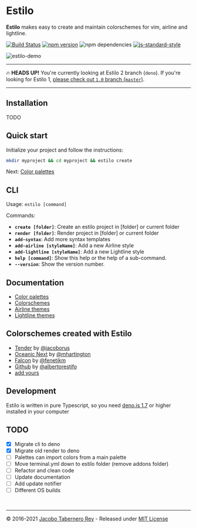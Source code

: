 Estilo
======

**Estilo** makes easy to create and maintain colorschemes for vim, airline and lightline.


[![Build Status](https://travis-ci.org/jacoborus/estilo.svg?branch=master)](https://travis-ci.org/jacoborus/estilo) [![npm version](https://badge.fury.io/js/estilo.svg)](https://www.npmjs.com/package/estilo) ![npm dependencies](https://david-dm.org/jacoborus/estilo.svg) [![js-standard-style](https://img.shields.io/badge/code%20style-standard-brightgreen.svg)](http://standardjs.com/)


![estilo-demo](https://cloud.githubusercontent.com/assets/829859/18419822/ea729490-7863-11e6-8d04-ddb327da68cd.gif)

---

:fire: **HEADS UP!** You're currently looking at Estilo 2 branch (`deno`). If you're looking for Estilo 1, [please check out `1.0` branch (`master`)](https://github.com/jacoborus/estilo/tree/master).

---

## Installation

TODO

## Quick start

Initialize your project and follow the instructions:

```sh
mkdir myproject && cd myproject && estilo create
```

Next: [Color palettes](docs/color-palettes.md)


## CLI

Usage: `estilo [command]`

Commands:

- **`create [folder]`**: Create an estilo project in [folder] or current folder
- **`render [folder]`**: Render project in [folder] or current folder
- **`add-syntax`**: Add more syntax templates
- **`add-airline [styleName]`**: Add a new Airline style
- **`add-lightline [styleName]`**: Add a new Lightline style
- **`help [command]`**: Show this help or the help of a sub-command.
- **`--version`**: Show the version number.


## Documentation

* [Color palettes](docs/color-palettes.md)
* [Colorschemes](docs/colorschemes.md)
* [Airline themes](docs/airline.md)
* [Lightline themes](docs/lightline.md)


## Colorschemes created with Estilo

- [Tender](https://github.com/jacoborus/tender.vim) by [@jacoborus](https://github.com/jacoborus)
- [Oceanic Next](https://github.com/mhartington/oceanic-next) by [@mhartington](https://github.com/mhartington)
- [Falcon](https://github.com/fenetikm/falcon) by [@fenetikm](https://github.com/fenetikm)
- [Github](https://github.com/albertorestifo/github.vim) by [@albertorestifo](https://github.com/albertorestifo)
- [add yours](https://github.com/jacoborus/estilo/issues/new)


## Development

Estilo is written in pure Typescript, so you need [deno.js 1.7](https://deno.land/) or higher installed in your computer


## TODO

- [x] Migrate cli to deno
- [x] Migrate old render to deno
- [ ] Palettes can import colors from a main palette
- [ ] Move terminal.yml down to estilo folder (remove addons folder)
- [ ] Refactor and clean code
- [ ] Update documentation
- [ ] Add update notifier
- [ ] Different OS builds

<br>

---

© 2016-2021 [Jacobo Tabernero Rey](http://jacoborus.codes) - Released under [MIT License](https://raw.github.com/jacoborus/estilo/master/LICENSE)
